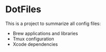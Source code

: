 DotFiles
===

This is a project to summarize all config files:
- Brew applications and libraries
- Tmux configuration
- Xcode dependencies